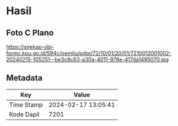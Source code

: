 # Hasil

## Foto C Plano

https://sirekap-obj-formc.kpu.go.id/594c/pemilu/pdpr/72/10/01/20/01/7210012001002-20240215-105251--be3c8c63-a30a-4011-978e-417da1495070.jpg


## Metadata

| Key        | Value               |
| ---------- | ------------------- |
| Time Stamp | 2024-02-17 13:05:41 |
| Kode Dapil | 7201                |




